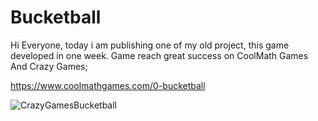 # Bucketball
Hi Everyone, today i am publishing one of my old project, this game developed in one week.
Game reach great success on CoolMath Games And Crazy Games;

https://www.coolmathgames.com/0-bucketball

![CrazyGamesBucketball](https://github.com/omaryzgln/Bucketball/assets/39929871/39c285ef-bd65-41d8-97db-d2a06da3fea4)
